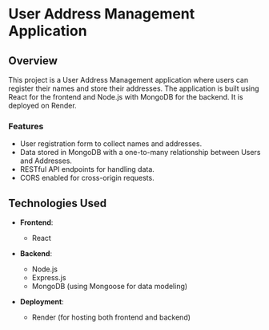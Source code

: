 # User Address Management Application

## Overview

This project is a User Address Management application where users can register their names and store their addresses. The application is built using React for the frontend and Node.js with MongoDB for the backend. It is deployed on Render.

### Features

- User registration form to collect names and addresses.
- Data stored in MongoDB with a one-to-many relationship between Users and Addresses.
- RESTful API endpoints for handling data.
- CORS enabled for cross-origin requests.

## Technologies Used

- **Frontend**: 
  - React
    
- **Backend**: 
  - Node.js
  - Express.js
  - MongoDB (using Mongoose for data modeling)
  
- **Deployment**: 
  - Render (for hosting both frontend and backend)




